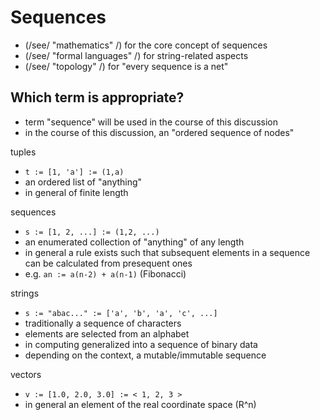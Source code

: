 
<!-- ======================================================================= -->
# Sequences

* (/see/ "mathematics" /) for the core concept of sequences
* (/see/ "formal languages" /) for string-related aspects
* (/see/ "topology" /) for "every sequence is a net"

<!-- ======================================================================= -->
## Which term is appropriate?

* term "sequence" will be used in the course of this discussion
* in the course of this discussion, an "ordered sequence of nodes"

tuples

* `t := [1, 'a'] := (1,a)`
* an ordered list of "anything"
* in general of finite length

sequences

* `s := [1, 2, ...] := (1,2, ...)`
* an enumerated collection of "anything" of any length
* in general a rule exists such that subsequent elements
  in a sequence can be calculated from presequent ones
* e.g. `an := a(n-2) + a(n-1)` (Fibonacci)

strings

* `s := "abac..." := ['a', 'b', 'a', 'c', ...]`
* traditionally a sequence of characters
* elements are selected from an alphabet
* in computing generalized into a sequence of binary data
* depending on the context, a mutable/immutable sequence

vectors

* `v := [1.0, 2.0, 3.0] := < 1, 2, 3 >`
* in general an element of the real coordinate space (R^n)

